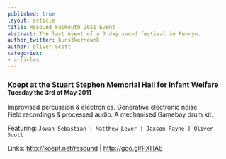 ```yaml
---
published: true
layout: article
title: Resound Falmouth 2011 Event
abstract: The last event of a 3 day sound festival in Penryn.
author_twitter: kunstkernewek
author: Oliver Scott
categories:
- articles
---
```


### Koept at the Stuart Stephen Memorial Hall for Infant Welfare <small>Tuesday the 3rd of May 2011</small>

Improvised percussion & electronics.
Generative electronic noise.  
Field recordings & processed audio. 
A mechanised Gameboy drum kit. 

Featuring: `Jowan Sebastian | Matthew Lever | Jaxson Payne | Oliver Scott`

Links: http://koept.net/resound | http://goo.gl/PXHA6